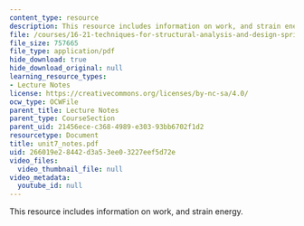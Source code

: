 ```yaml
---
content_type: resource
description: This resource includes information on work, and strain energy.
file: /courses/16-21-techniques-for-structural-analysis-and-design-spring-2005/266019e28442d3a53ee03227eef5d72e_unit7_notes.pdf
file_size: 757665
file_type: application/pdf
hide_download: true
hide_download_original: null
learning_resource_types:
- Lecture Notes
license: https://creativecommons.org/licenses/by-nc-sa/4.0/
ocw_type: OCWFile
parent_title: Lecture Notes
parent_type: CourseSection
parent_uid: 21456ece-c368-4989-e303-93bb6702f1d2
resourcetype: Document
title: unit7_notes.pdf
uid: 266019e2-8442-d3a5-3ee0-3227eef5d72e
video_files:
  video_thumbnail_file: null
video_metadata:
  youtube_id: null
---
```

This resource includes information on work, and strain energy.